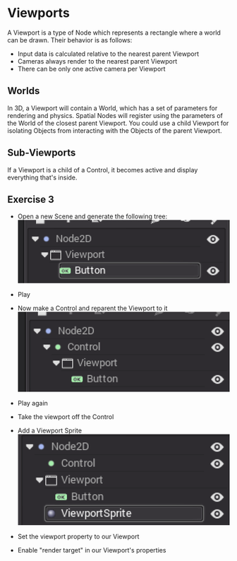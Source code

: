 # Viewports

A Viewport is a type of Node which represents a rectangle where a world can be drawn. Their behavior is as follows:

- Input data is calculated relative to the nearest parent Viewport
- Cameras always render to the nearest parent Viewport
- There can be only one active camera per Viewport

## Worlds

In 3D, a Viewport will contain a World, which has a set of parameters for rendering and physics. Spatial Nodes will register using the parameters of the World of the closest parent Viewport. You could use a child Viewport for isolating Objects from interacting with the Objects of the parent Viewport. 

## Sub-Viewports

If a Viewport is a child of a Control, it becomes active and display everything that's inside.

## Exercise 3

- Open a new Scene and generate the following tree:
![viewports tree](img/viewports.png)

- Play
- Now make a Control and reparent the Viewport to it
![viewports tree 2](img/viewports2.png)

- Play again
- Take the viewport off the Control
- Add a Viewport Sprite
![viewports tree 3](img/viewports3.png)

- Set the viewport property to our Viewport
- Enable "render target" in our Viewport's properties

